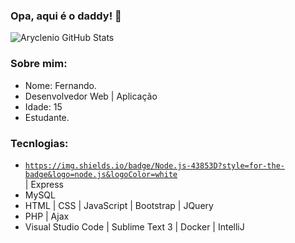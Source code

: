 ### Opa, aqui é o daddy! 👋

<!--
**blackin22/blackin22** is a ✨ _special_ ✨ repository because its `README.md` (this file) appears on your GitHub profile.
-->

![Aryclenio GitHub Stats](https://github-readme-stats.vercel.app/api?username=blackin22&show_icons=true)

### Sobre mim:
- Nome: Fernando.
- Desenvolvedor Web | Aplicação
- Idade: 15
- Estudante.

### Tecnlogias:
-  <code>https://img.shields.io/badge/Node.js-43853D?style=for-the-badge&logo=node.js&logoColor=white
</code> | Express
-  MySQL
-  HTML | CSS | JavaScript | Bootstrap | JQuery
-  PHP | Ajax
-  Visual Studio Code | Sublime Text 3 | Docker | IntelliJ

